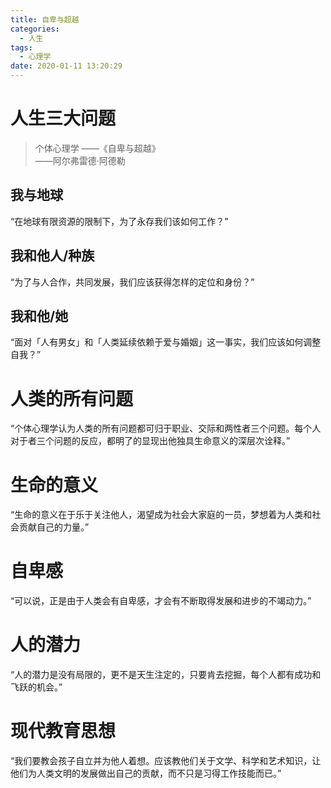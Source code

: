 ```yaml
---
title: 自卑与超越
categories:
  - 人生
tags:
  - 心理学
date: 2020-01-11 13:20:29
---
```

# 人生三大问题
> 个体心理学 ——《自卑与超越》   
> ——阿尔弗雷德·阿德勒
## 我与地球

“在地球有限资源的限制下，为了永存我们该如何工作？”

## 我和他人/种族

“为了与人合作，共同发展，我们应该获得怎样的定位和身份？”

## 我和他/她

“面对「人有男女」和「人类延续依赖于爱与婚姻」这一事实，我们应该如何调整自我？”

# 人类的所有问题

“个体心理学认为人类的所有问题都可归于职业、交际和两性者三个问题。每个人对于者三个问题的反应，都明了的显现出他独具生命意义的深层次诠释。”

# 生命的意义

“生命的意义在于乐于关注他人，渴望成为社会大家庭的一员，梦想着为人类和社会贡献自己的力量。”

# 自卑感

“可以说，正是由于人类会有自卑感，才会有不断取得发展和进步的不竭动力。”

# 人的潜力

“人的潜力是没有局限的，更不是天生注定的，只要肯去挖掘，每个人都有成功和飞跃的机会。”

# 现代教育思想

“我们要教会孩子自立并为他人着想。应该教他们关于文学、科学和艺术知识，让他们为人类文明的发展做出自己的贡献，而不只是习得工作技能而已。”

